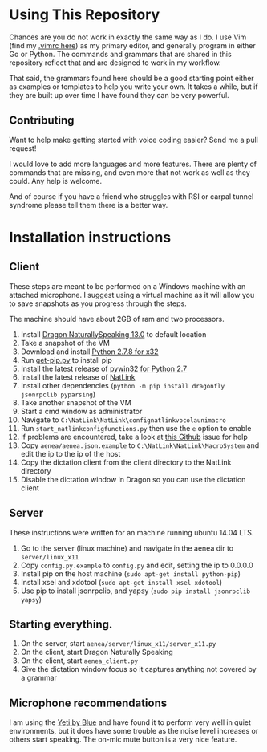 # Using This Repository

Chances are you do not work in exactly the same way as I do. I use Vim (find my 
[.vimrc here](https://github.com/tgrosinger/dotfiles/blob/master/.vimrc)) as my primary editor, 
and generally program in either Go or Python. The commands and grammars that 
are shared in this repository reflect that and are designed to work in my 
workflow.

That said, the grammars found here should be a good starting point either as
examples or templates to help you write your own. It takes a while, but if they
are built up over time I have found they can be very powerful.

## Contributing

Want to help make getting started with voice coding easier? Send me a pull 
request! 

I would love to add more languages and more features. There are plenty 
of commands that are missing, and even more that not work as well as they could. 
Any help is welcome.

And of course if you have a friend who struggles with RSI or carpal tunnel 
syndrome please tell them there is a better way.

# Installation instructions

## Client

These steps are meant to be performed on a Windows machine with an attached
microphone. I suggest using a virtual machine as it will allow you to save
snapshots as you progress through the steps.

The machine should have about 2GB of ram and two processors.

1. Install [Dragon NaturallySpeaking 13.0](http://www.nuance.com/for-individuals/by-product/dragon-for-pc/index.htm) to default location
2. Take a snapshot of the VM
3. Download and install [Python 2.7.8 for x32](https://www.python.org/downloads/windows/)
4. Run [get-pip.py](https://bootstrap.pypa.io/get-pip.py) to install pip
5. Install the latest release of [pywin32 for Python 2.7](http://sourceforge.net/projects/pywin32/)
6. Install the latest release of [NatLink](http://sourceforge.net/projects/natlink/)
7. Install other dependencies (`python -m pip install dragonfly jsonrpclib pyparsing`)
8. Take another snapshot of the VM
9. Start a cmd window as administrator
10. Navigate to `C:\NatLink\NatLink\confignatlinkvocolaunimacro`
11. Run `start_natlinkconfigfunctions.py` then use the `e` option to enable
12. If problems are encountered, take a look at [this Github](https://github.com/simianhacker/code-by-voice/issues/2) issue for help
13. Copy `aenea/aenea.json.example` to `C:\NatLink\NatLink\MacroSystem` and edit the ip to the ip of the host
14. Copy the dictation client from the client directory to the NatLink directory
15. Disable the dictation window in Dragon so you can use the dictation client

## Server

These instructions were written for an machine running ubuntu 14.04 LTS.

1. Go to the server (linux machine) and navigate in the aenea dir to `server/linux_x11`
2. Copy `config.py.example` to `config.py` and edit, setting the ip to 0.0.0.0
3. Install pip on the host machine (`sudo apt-get install python-pip`)
4. Install xsel and xdotool (`sudo apt-get install xsel xdotool`)
5. Use pip to install jsonrpclib, and yapsy (`sudo pip install jsonrpclib yapsy`)

## Starting everything.

1. On the server, start `aenea/server/linux_x11/server_x11.py`
2. On the client, start Dragon Naturally Speaking
3. On the client, start `aenea_client.py`
4. Give the dictation window focus so it captures anything not covered by a grammar

## Microphone recommendations

I am using the [Yeti by Blue](http://www.amazon.com/gp/product/B002VA464S/ref=as_li_tl?ie=UTF8&camp=1789&creative=390957&creativeASIN=B002VA464S&linkCode=as2&tag=boomet03-20&linkId=Y7B7OAY6UIX6JRG5) and have found it to perform very well in quiet
environments, but it does have some trouble as the noise level increases or
others start speaking. The on-mic mute button is a very nice feature.
